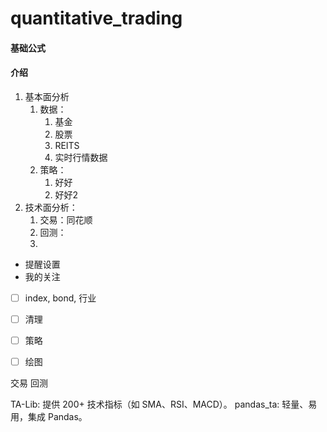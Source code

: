 # quantitative_trading

#### 基础公式

#### 介绍
1. 基本面分析
   1. 数据：
      1. 基金 
      2. 股票 
      3. REITS 
      4. 实时行情数据
   2. 策略：
      1. 好好
      2. 好好2
2. 技术面分析：
    1. 交易：同花顺
    2. 回测：
    3. 
* 提醒设置 
* 我的关注


- [ ] index, bond, 行业
- [ ] 清理
- [ ] 策略
- [ ] 绘图


交易
回测



TA-Lib: 提供 200+ 技术指标（如 SMA、RSI、MACD）。
pandas_ta: 轻量、易用，集成 Pandas。
